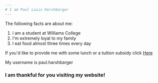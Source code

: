 ```yaml
---
# I am Paul Louis Harshbarger
---
```


The following facts are about me:

1. I am a student at Williams College
2. I'm extremely loyal to my family
3. I eat food almost three times every day

If you'd like to provide me with some lunch or a tuition subsidy click [Here](https://venmo.com/account/sign-in/)

My username is paul.harshbarger

### I am thankful for you visiting my website! 
